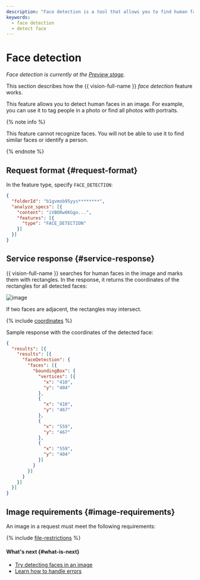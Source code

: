 ```yaml
---
description: "Face detection is a tool that allows you to find human faces in an image. For example, you can use it to tag people in a photo or find all photos with portraits. {{ vision-full-name }} searches for human faces in the image and marks them with rectangles. The supported file formats are JPEG, PNG, and PDF."
keywords:
  - face detection
  - detect face
---
```


# Face detection

_Face detection is currently at the [Preview stage](../../../overview/concepts/launch-stages.md)._

This section describes how the {{ vision-full-name }} _face detection_ feature works.

This feature allows you to detect human faces in an image. For example, you can use it to tag people in a photo or find all photos with portraits.

{% note info %}

This feature cannot recognize faces. You will not be able to use it to find similar faces or identify a person.

{% endnote %}

## Request format {#request-format}

In the feature type, specify `FACE_DETECTION`:

```json
{
  "folderId": "b1gvmob95yys********",
  "analyze_specs": [{
    "content": "iVBORw0KGgo...",
    "features": [{
      "type": "FACE_DETECTION"
    }]
  }]
}
```

## Service response {#service-response}

{{ vision-full-name }} searches for human faces in the image and marks them with rectangles. In the response, it returns the coordinates of the rectangles for all detected faces:

![image](../../../_assets/vision/face-detection.jpg)

If two faces are adjacent, the rectangles may intersect.

{% include [coordinates](../../../_includes/vision/coordinates.md) %}

Sample response with the coordinates of the detected face:

```json
{
  "results": [{
    "results": [{
      "faceDetection": {
        "faces": [{
          "boundingBox": {
            "vertices": [{
              "x": "410",
              "y": "404"
            },
            {
              "x": "410",
              "y": "467"
            },
            {
              "x": "559",
              "y": "467"
            },
            {
              "x": "559",
              "y": "404"
            }]
          }
        }]
      }
    }]
  }]
}
```

## Image requirements {#image-requirements}

An image in a request must meet the following requirements:

{% include [file-restrictions](../../../_includes/vision/file-restrictions.md) %}

#### What's next {#what-is-next}

* [Try detecting faces in an image](../../operations/face-detection/index.md)
* [Learn how to handle errors](../../api-ref/errors-handling.md)